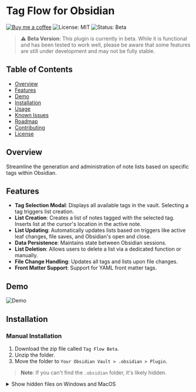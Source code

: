 # Tag Flow for Obsidian 

[![Buy me a coffee](https://img.shields.io/badge/Buy%20Me%20A%20Coffee-Donate-yellow.svg)]( https://www.buymeacoffee.com/YourLink )
![License: MIT](https://img.shields.io/badge/License-MIT-green.svg)
![Status: Beta](https://img.shields.io/badge/Status-Beta-orange.svg)

> :warning: **Beta Version**: This plugin is currently in beta. While it is functional and has been tested to work well, please be aware that some features are still under development and may not be fully stable.

## Table of Contents

- [Overview](#overview)
- [Features](#features)
- [Demo](#demo)
- [Installation](#installation)
- [Usage](#usage)
- [Known Issues](#known-issues)
- [Roadmap](#roadmap)
- [Contributing](#contributing)
- [License](#license)

## Overview

Streamline the generation and administration of note lists based on specific tags within Obsidian.

## Features

- **Tag Selection Modal**: Displays all available tags in the vault. Selecting a tag triggers list creation.
- **List Creation**: Creates a list of notes tagged with the selected tag. Inserts list at the cursor's location in the active note.
- **List Updating**: Automatically updates lists based on triggers like active leaf changes, file saves, and Obsidian's open and close.
- **Data Persistence**: Maintains state between Obsidian sessions.
- **List Deletion**: Allows users to delete a list via a dedicated function or manually.
- **File Change Handling**: Updates all tags and lists upon file changes.
- **Front Matter Support**: Support for YAML front matter tags.

## Demo

![Demo](https://user-images.githubusercontent.com/45160819/263471872-5346c595-ea93-446a-bc09-565237b24646.gif)

## Installation

### Manual Installation

1. Download the zip file called `Tag Flow Beta`.
2. Unzip the folder.
3. Move the folder to `Your Obsidian Vault > .obsidian > Plugin`.

> **Note**: If you can't find the `.obsidian` folder, it's likely hidden.
<details>
<summary>Show hidden files on Windows and MacOS</summary>
<b>Mac:</b> Open Finder > Press Command + Shift + . (dot)
</br>
<b>Windows:</b> Open File Explorer > Click on 'View' tab > Check 'Hidden items' in the Show/hide section

## Usage

To create a new tag-based list, open the "Tag Flow: Open Tag Flow" modal via Obsidian's command palette, and then choose a tag from which to create a list. The list will be created at the mouse location.

## Known Issues

- Lists initiated at the beginning of a note don't refresh properly.
- Unexpected tags may appear within the list on Mac systems.

## Roadmap

The following are features we plan to implement in upcoming versions. Your feedback and contributions are welcome!

- **Adding All Tags List:** Create a list of all tags.
- **Adding Nested Tags:** Support tags in the format `{{nameOfNote/NameOfNote}}`, allowing nested categorization.
- **Inline Tag Headers:** Provide the ability to link inline tags to their headers.
- **Integration with Templates:** Ensure the plugin works with Obsidian's templates.
- **Anchor Support:** Enable linking to a specific tag within a document, navigating to the exact location.
- **User-Selectable List Types:** Allow users to choose different types of tag lists (Simple List, Expanded List, Front Matter Only, Simple Inline, Expanded Inline).

## Contributing

If you find this plugin useful and have ideas or spot a bug, you can always open an issue on my GitHub. You can also support by [Buy me a coffee](https://www.buymeacoffee.com/taialt)
If you want to support the development of this plugin even more and help improve it on your own, that would be seriously awesome. Don't hesitate to jump in!

## License

MIT License - see the [LICENSE.md](https://github.com/Taialt97/Tag-Flow/blob/master/LICENSE) file for details

